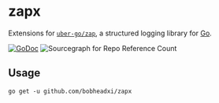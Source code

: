 # zapx

Extensions for [`uber-go/zap`](https://github.com/uber-go/zap), a structured
logging library for [Go](https://golang.org/).

[![GoDoc](https://godoc.org/github.com/bobheadxi/zapx?status.svg)](https://godoc.org/github.com/bobheadxi/zapx)
![Sourcegraph for Repo Reference Count](https://img.shields.io/sourcegraph/rrc/github.com/bobheadxi/zapx.svg)

## Usage

```
go get -u github.com/bobheadxi/zapx
```
